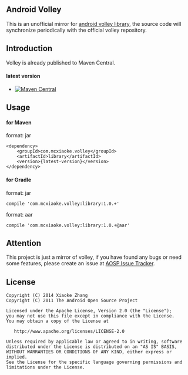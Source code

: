 Android Volley  
----------
This is an unofficial mirror for [android volley library](https://android.googlesource.com/platform/frameworks/volley), the source code will synchronize periodically with the official volley repository.

## Introduction

Volley is already published to Maven Central.

#### latest version

* [![Maven Central](http://img.shields.io/badge/2015.03.12-com.mcxiaoke.volley:library:1.0.12-brightgreen.svg)](http://search.maven.org/#artifactdetails%7Ccom.mcxiaoke.volley%7Clibrary%7C1.0.12%7Cjar) 


## Usage

#### for Maven

format: jar

```
<dependency>
    <groupId>com.mcxiaoke.volley</groupId>
    <artifactId>library</artifactId>
    <version>{latest-version}</version>
</dependency>
```


#### for Gradle

format: jar

```
compile 'com.mcxiaoke.volley:library:1.0.+'
```


format: aar

```
compile 'com.mcxiaoke.volley:library:1.0.+@aar'
```


## Attention  

This project is just a mirror of volley, if you have found any bugs or need some features, please create an issue at [AOSP Issue Tracker](https://code.google.com/p/android/issues/list).


## License


    Copyright (C) 2014 Xiaoke Zhang
    Copyright (C) 2011 The Android Open Source Project

    Licensed under the Apache License, Version 2.0 (the "License");
    you may not use this file except in compliance with the License.
    You may obtain a copy of the License at

       http://www.apache.org/licenses/LICENSE-2.0

    Unless required by applicable law or agreed to in writing, software
    distributed under the License is distributed on an "AS IS" BASIS,
    WITHOUT WARRANTIES OR CONDITIONS OF ANY KIND, either express or implied.
    See the License for the specific language governing permissions and
    limitations under the License.

